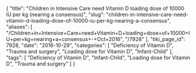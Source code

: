 {
    "title": "Children in Intensive Care need Vitamin D loading dose of 10000 IU per kg (nearing a consensus)",
    "slug": "children-in-intensive-care-need-vitamin-d-loading-dose-of-10000-iu-per-kg-nearing-a-consensus",
    "aliases": [
        "/Children+in+Intensive+Care+need+Vitamin+D+loading+dose+of+10000+IU+per+kg+nearing+a+consensus+-+Oct+2016",
        "/7928"
    ],
    "tiki_page_id": 7928,
    "date": "2016-10-29",
    "categories": [
        "Deficiency of Vitamin D",
        "Trauma and surgery",
        "Loading dose for Vitamin D",
        "Infant-Child"
    ],
    "tags": [
        "Deficiency of Vitamin D",
        "Infant-Child",
        "Loading dose for Vitamin D",
        "Trauma and surgery"
    ]
}
